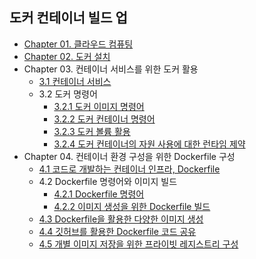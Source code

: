 ## 도커 컨테이너 빌드 업

- [Chapter 01. 클라우드 컴퓨팅](01.cloud_computing.md)
- [Chapter 02. 도커 설치](02.docker_download.md)
- Chapter 03. 컨테이너 서비스를 위한 도커 활용
  - [3.1 컨테이너 서비스](03(1).docker_container_service.md)
  - 3.2 도커 명령어
    - [3.2.1 도커 이미지 명령어](03(2).docker_command/3.2.1.docker_image_command.md)
    - [3.2.2 도커 컨테이너 명령어](03(2).docker_command/3.2.2.docker_container_command.md)
    - [3.2.3 도커 볼륨 활용](03(2).docker_command/3.2.3.docker-volume.md)
    - [3.2.4 도커 컨테이너의 자원 사용에 대한 런타임 제약](03(2).docker_command/3.2.4.resource_runtime_constraints.md)
- Chapter 04. 컨테이너 환경 구성을 위한 Dockerfile 구성
  - [4.1 코드로 개발하는 컨테이너 인프라, Dockerfile](04.dockerfile_config/04(1).iac&dockerfile.md)
  - 4.2 Dockerfile 명령어와 이미지 빌드
    - [4.2.1 Dockerfile 명령어](04.dockerfile_config/04(2).dockerfile_command&build.md)
    - [4.2.2 이미지 생성을 위한 Dockerfile 빌드](04.dockerfile_config/04(3).dockerfile_build.md)
  - [4.3 Dockerfile을 활용한 다양한 이미지 생성](04.dockerfile_config/04(4).dockerfile_image_creation.md)
  - [4.4 깃허브를 활용한 Dockerfile 코드 공유](04.dockerfile_config/04(5).dockerfile_github.md)
  - [4.5 개별 이미지 저장을 위한 프라이빗 레지스트리 구성](04.dockerfile_config/04(6).private_registry.md)

